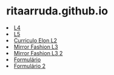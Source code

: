 # ritaarruda.github.io

<li><a href="L4" Target="_blank">L4</a></li>
<li><a href="L5" Target="_blank">L5</a></li>
<li><a href="Curriculo-Elon-L2" Target="_blank">Curriculo Elon L2</a></li>
<li><a href="MirroFashion-L3" Target="_blank">Mirror Fashion L3</a></li>
<li><a href="MirrorFashion2-L3" Target="_blank">Mirror Fashion L3 2</a></li>
<li><a href="Formulario.html" Target="_blank">Formulário</a></li>
<li><a href="Form.html" Target="_blank">Formulário 2</a></li>
